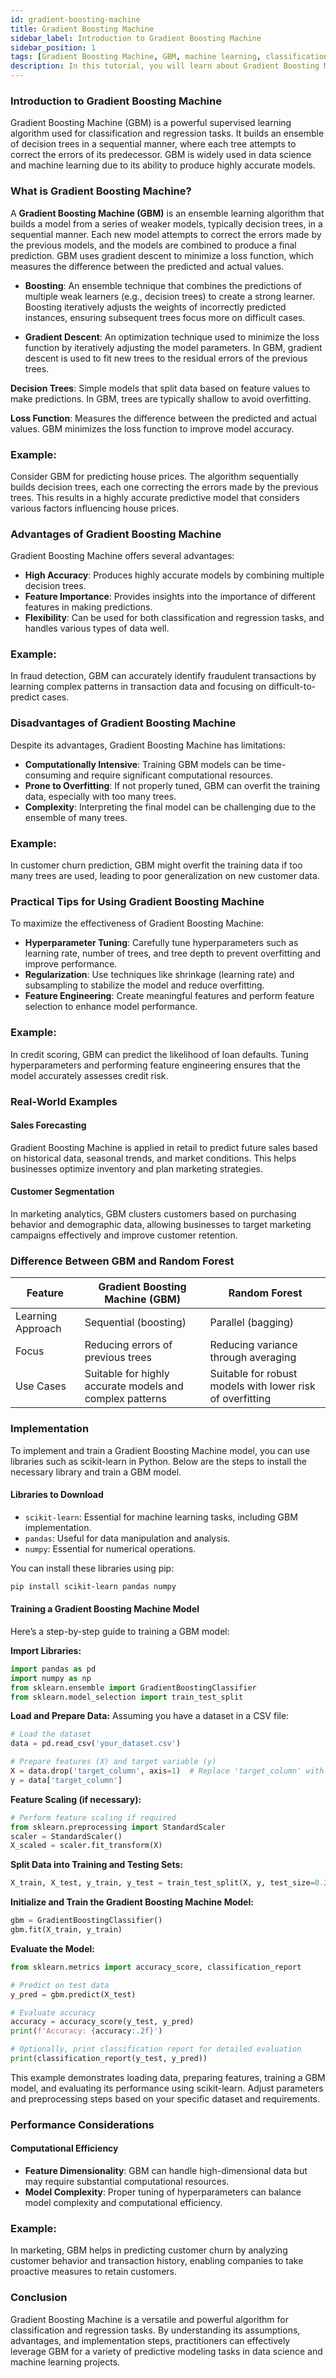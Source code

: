 ```yaml
---
id: gradient-boosting-machine
title: Gradient Boosting Machine
sidebar_label: Introduction to Gradient Boosting Machine
sidebar_position: 1
tags: [Gradient Boosting Machine, GBM, machine learning, classification algorithm, regression, data analysis, data science, boosting, ensemble learning, decision trees, supervised learning, predictive modeling, feature importance]
description: In this tutorial, you will learn about Gradient Boosting Machine (GBM), its importance, what GBM is, why learn GBM, how to use GBM, steps to start using GBM, and more.
---
```


### Introduction to Gradient Boosting Machine
Gradient Boosting Machine (GBM) is a powerful supervised learning algorithm used for classification and regression tasks. It builds an ensemble of decision trees in a sequential manner, where each tree attempts to correct the errors of its predecessor. GBM is widely used in data science and machine learning due to its ability to produce highly accurate models.

### What is Gradient Boosting Machine?
A **Gradient Boosting Machine (GBM)** is an ensemble learning algorithm that builds a model from a series of weaker models, typically decision trees, in a sequential manner. Each new model attempts to correct the errors made by the previous models, and the models are combined to produce a final prediction. GBM uses gradient descent to minimize a loss function, which measures the difference between the predicted and actual values.

- **Boosting**: An ensemble technique that combines the predictions of multiple weak learners (e.g., decision trees) to create a strong learner. Boosting iteratively adjusts the weights of incorrectly predicted instances, ensuring subsequent trees focus more on difficult cases.
  
- **Gradient Descent**: An optimization technique used to minimize the loss function by iteratively adjusting the model parameters. In GBM, gradient descent is used to fit new trees to the residual errors of the previous trees.

**Decision Trees**: Simple models that split data based on feature values to make predictions. In GBM, trees are typically shallow to avoid overfitting.

**Loss Function**: Measures the difference between the predicted and actual values. GBM minimizes the loss function to improve model accuracy.


### Example:
Consider GBM for predicting house prices. The algorithm sequentially builds decision trees, each one correcting the errors made by the previous trees. This results in a highly accurate predictive model that considers various factors influencing house prices.

### Advantages of Gradient Boosting Machine
Gradient Boosting Machine offers several advantages:

- **High Accuracy**: Produces highly accurate models by combining multiple decision trees.
- **Feature Importance**: Provides insights into the importance of different features in making predictions.
- **Flexibility**: Can be used for both classification and regression tasks, and handles various types of data well.

### Example:
In fraud detection, GBM can accurately identify fraudulent transactions by learning complex patterns in transaction data and focusing on difficult-to-predict cases.

### Disadvantages of Gradient Boosting Machine
Despite its advantages, Gradient Boosting Machine has limitations:

- **Computationally Intensive**: Training GBM models can be time-consuming and require significant computational resources.
- **Prone to Overfitting**: If not properly tuned, GBM can overfit the training data, especially with too many trees.
- **Complexity**: Interpreting the final model can be challenging due to the ensemble of many trees.

### Example:
In customer churn prediction, GBM might overfit the training data if too many trees are used, leading to poor generalization on new customer data.

### Practical Tips for Using Gradient Boosting Machine
To maximize the effectiveness of Gradient Boosting Machine:

- **Hyperparameter Tuning**: Carefully tune hyperparameters such as learning rate, number of trees, and tree depth to prevent overfitting and improve performance.
- **Regularization**: Use techniques like shrinkage (learning rate) and subsampling to stabilize the model and reduce overfitting.
- **Feature Engineering**: Create meaningful features and perform feature selection to enhance model performance.

### Example:
In credit scoring, GBM can predict the likelihood of loan defaults. Tuning hyperparameters and performing feature engineering ensures that the model accurately assesses credit risk.

### Real-World Examples

#### Sales Forecasting
Gradient Boosting Machine is applied in retail to predict future sales based on historical data, seasonal trends, and market conditions. This helps businesses optimize inventory and plan marketing strategies.

#### Customer Segmentation
In marketing analytics, GBM clusters customers based on purchasing behavior and demographic data, allowing businesses to target marketing campaigns effectively and improve customer retention.

### Difference Between GBM and Random Forest
| Feature                         | Gradient Boosting Machine (GBM) | Random Forest |
|---------------------------------|---------------------------------|---------------|
| Learning Approach               | Sequential (boosting)           | Parallel (bagging) |
| Focus                           | Reducing errors of previous trees | Reducing variance through averaging |
| Use Cases                       | Suitable for highly accurate models and complex patterns | Suitable for robust models with lower risk of overfitting |

### Implementation
To implement and train a Gradient Boosting Machine model, you can use libraries such as scikit-learn in Python. Below are the steps to install the necessary library and train a GBM model.

#### Libraries to Download

- `scikit-learn`: Essential for machine learning tasks, including GBM implementation.
- `pandas`: Useful for data manipulation and analysis.
- `numpy`: Essential for numerical operations.

You can install these libraries using pip:

```bash
pip install scikit-learn pandas numpy
```

#### Training a Gradient Boosting Machine Model
Here’s a step-by-step guide to training a GBM model:

**Import Libraries:**

```python
import pandas as pd
import numpy as np
from sklearn.ensemble import GradientBoostingClassifier
from sklearn.model_selection import train_test_split
```

**Load and Prepare Data:**
Assuming you have a dataset in a CSV file:

```python
# Load the dataset
data = pd.read_csv('your_dataset.csv')

# Prepare features (X) and target variable (y)
X = data.drop('target_column', axis=1)  # Replace 'target_column' with your target variable name
y = data['target_column']
```

**Feature Scaling (if necessary):**

```python
# Perform feature scaling if required
from sklearn.preprocessing import StandardScaler
scaler = StandardScaler()
X_scaled = scaler.fit_transform(X)
```

**Split Data into Training and Testing Sets:**

```python
X_train, X_test, y_train, y_test = train_test_split(X, y, test_size=0.2, random_state=42)
```

**Initialize and Train the Gradient Boosting Machine Model:**

```python
gbm = GradientBoostingClassifier()
gbm.fit(X_train, y_train)
```

**Evaluate the Model:**

```python
from sklearn.metrics import accuracy_score, classification_report

# Predict on test data
y_pred = gbm.predict(X_test)

# Evaluate accuracy
accuracy = accuracy_score(y_test, y_pred)
print(f'Accuracy: {accuracy:.2f}')

# Optionally, print classification report for detailed evaluation
print(classification_report(y_test, y_pred))
```

This example demonstrates loading data, preparing features, training a GBM model, and evaluating its performance using scikit-learn. Adjust parameters and preprocessing steps based on your specific dataset and requirements.

### Performance Considerations

#### Computational Efficiency
- **Feature Dimensionality**: GBM can handle high-dimensional data but may require substantial computational resources.
- **Model Complexity**: Proper tuning of hyperparameters can balance model complexity and computational efficiency.

### Example:
In marketing, GBM helps in predicting customer churn by analyzing customer behavior and transaction history, enabling companies to take proactive measures to retain customers.

### Conclusion
Gradient Boosting Machine is a versatile and powerful algorithm for classification and regression tasks. By understanding its assumptions, advantages, and implementation steps, practitioners can effectively leverage GBM for a variety of predictive modeling tasks in data science and machine learning projects.
